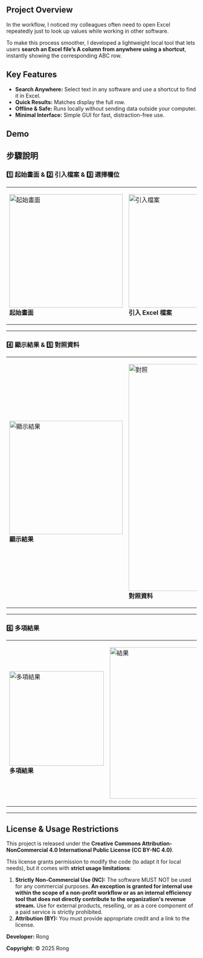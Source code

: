 ## Project Overview

In the workflow, I noticed my colleagues often need to open Excel repeatedly just to look up values while working in other software.

To make this process smoother, I developed a lightweight local tool that lets users **search an Excel file’s A column from anywhere using a shortcut**, instantly showing the corresponding ABC row.

## Key Features

* **Search Anywhere:** Select text in any software and use a shortcut to find it in Excel.  
* **Quick Results:** Matches display the full row.  
* **Offline & Safe:** Runs locally without sending data outside your computer.  
* **Minimal Interface:** Simple GUI for fast, distraction-free use.

## Demo

## 步驟說明

### 1️⃣ 起始畫面 & 2️⃣ 引入檔案 & 3️⃣ 選擇欄位
<table>
<tr>
<td>

<img src="https://github.com/user-attachments/assets/685bcda6-8dc3-4b2a-a89a-185f2f2f5207" width="300" alt="起始畫面" /><br>
**起始畫面**

</td>
<td>

<img src="https://github.com/user-attachments/assets/d1838b11-c1a8-4ebd-a494-6088e55a9c83" width="300" alt="引入檔案" /><br>
**引入 Excel 檔案**

</td>
<td>

<img src="https://github.com/user-attachments/assets/80bbfd45-b8dc-4ec7-bdab-3566b43ec71a" width="300" alt="選擇欲搜尋欄位" /><br>
**選擇欲搜尋欄位**

</td>
</tr>
</table>

---

###  4️⃣ 顯示結果 &  5️⃣ 對照資料 
<table>
<tr>

<td>

<img src="https://github.com/user-attachments/assets/e494de6c-c6ef-4061-b72e-4ae384175b57" width="300" alt="顯示結果" /><br>
**顯示結果**

</td>
<td>

<img src="https://github.com/user-attachments/assets/37b5842b-8b57-4ddf-9e2b-03b9fe2e224e" width="600" alt="對照" /><br>
**對照資料**

</td>
</tr>
</table>

---

###  6️⃣ 多項結果
<table>
<tr>

<td>

<img src="https://github.com/user-attachments/assets/4aa6126e-6994-4b25-94f6-6f63191364c3" width="250" alt="多項結果" /><br>
**多項結果**

</td>
<td>

<img src="https://github.com/user-attachments/assets/4d09caa3-4009-420b-afeb-fcd218168627" width="400" alt="結果" /><br>

</td>
</tr>
</table>

---


## License & Usage Restrictions

This project is released under the **Creative Commons Attribution-NonCommercial 4.0 International Public License (CC BY-NC 4.0)**.

This license grants permission to modify the code (to adapt it for local needs), but it comes with **strict usage limitations**:

1.  **Strictly Non-Commercial Use (NC):** The software MUST NOT be used for any commercial purposes. **An exception is granted for internal use within the scope of a non-profit workflow or as an internal efficiency tool that does not directly contribute to the organization's revenue stream.** Use for external products, reselling, or as a core component of a paid service is strictly prohibited.
2.  **Attribution (BY):** You must provide appropriate credit and a link to the license.

**Developer:** Rong

**Copyright:** © 2025 Rong
